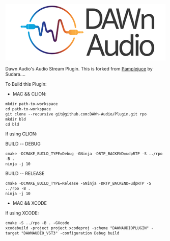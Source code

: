 ![DawnAudio](assets/images/dawnaudio.png)

Dawn Audio's Audio Stream Plugin.
This is forked from [Pamplejuce](https://github.com/sudara/pamplejuce) by Sudara.... 


To Build this Plugin: 

* MAC && CLION: 

```
mkdir path-to-workspace
cd path-to-workspace
git clone --recursive git@github.com:DAWn-Audio/Plugin.git rpo
mkdir bld
cd bld
```

If using CLION:

BUILD -- DEBUG
```
cmake -DCMAKE_BUILD_TYPE=Debug -GNinja -DRTP_BACKEND=udpRTP -S ../rpo -B .
ninja -j 10
```

BUILD -- RELEASE
```
cmake -DCMAKE_BUILD_TYPE=Release -GNinja -DRTP_BACKEND=udpRTP -S ../rpo -B .
ninja -j 10
```

* MAC && XCODE

If using XCODE:

```
cmake -S ../rpo -B . -GXcode
xcodebuild -project project.xcodeproj -scheme "DAWNAUDIOPLUGIN" -target "DAWNAUDIO_VST3" -configuration Debug build
```



